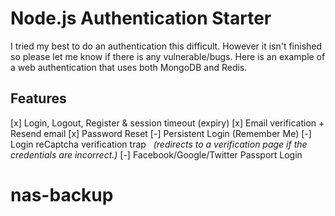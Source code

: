 # Node.js Authentication Starter

I tried my best to do an authentication this difficult. However it isn't finished so please let me know if there is any vulnerable/bugs.
Here is an example of a web authentication that uses both MongoDB and Redis.

## Features
[x] Login, Logout, Register & session timeout (expiry)
[x] Email verification + Resend email
[x] Password Reset
[-] Persistent Login (Remember Me)
[-] Login reCaptcha verification trap &nbsp; *(redirects to a verification page if the credentials are incorrect.)*
[-] Facebook/Google/Twitter Passport Login
# nas-backup
